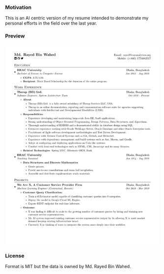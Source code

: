 ### Motivation

This is an AI centric version of my resume intended to demonstrate my personal efforts in the field over the last year.

### Preview
![Resume Screenshot](/rayed_bin_wahed_resume_preview.png)

### License
Format is MIT but the data is owned by Md. Rayed Bin Wahed.
